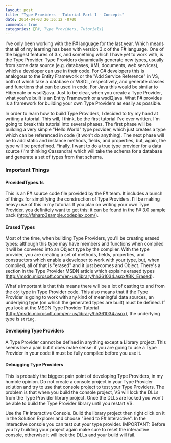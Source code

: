 ```yaml
---
layout: post
title: "Type Providers - Tutorial Part 1 - Concepts"
date: 2014-04-03 20:36:12 -0700
comments: true
categories: [F#, Type Providers, Tutorials]
---
```


I've only been working with the F# language for the last year.  Which means that all of my learning has been with version 3.x of the F# language.  One of the biggest features of 3.x, and something which I have yet to work with, is the Type Provider.  Type Providers dynamically generate new types, usually from some data source (e.g. databases, XML documents, web services), which a developer can use in their code.  For C# developers this is analogous to the Entity Framework or the "Add Service Reference" in VS, both of which take a database or WSDL, respectively, and generate classes and functions that can be used in code.  For Java this would be similar to Hibernate or wsdl2java.  Just to be clear, when you create a Type Provider, what you've built is an Entity Framework or a wsdl2java.  What F# provides is a framework for building your own Type Providers as easily as possible.
<!-- more -->
In order to learn how to build Type Providers, I decided to try my hand at writing a tutorial.  This will, I think, be the first tutorial I've ever written.  I'm going to break this tutorial into several phases.  The first phase will be building a very simple "Hello World" type provider, which just creates a type which can be referenced in code (it won't do anything).  The next phase will be to add static and instance methods, fields, and properties, but, again, the type will be predefined.  Finally, I want to do a true type provider for a data source (I'm thinking Cassandra) which will take the schema for a database and generate a set of types from that schema.

### Important Things

#### ProvidedTypes.fs
This is an F# source code file provided by the F# team.  It includes a bunch of things for simplifying the construction of Type Providers.  I'll be making heavy use of this in my tutorial.  If you plan on writing your own Type Provider, you definitely want to get this:  it can be found in the F# 3.0 sample pack (http://fsharp3sample.codeplex.com/).

#### Erased Types
Most of the time, when building Type Providers, you'll be creating erased types:  although this type may have members and functions when compiled it will be convered into an Object type by the compiler.  With the type provider, you are creating a set of methods, fields, properties, and constructors which enable a developer to work with your type, but, when compiled, all of that is "erased" and it just becomes and Object.  There's a section in the Type Provider MSDN article which explains erased types (http://msdn.microsoft.com/en-us/library/hh361034.aspx#BK_Erased).

What's important is that this means there will be a lot of casting to and from the `obj` type in Type Provider code.  This also means that if the Type Provider is going to work with any kind of meaningful data sources, an underlying type (on which the generated types are built) must be defined.  If you look at the MSDN Type Provider Tutorial (http://msdn.microsoft.com/en-us/library/hh361034.aspx), the underlying type is `string`.

#### Developing Type Providers
A Type Provider cannot be defined in anything except a Library project.  This seems like a pain but it does make sense:  if you are going to use a Type Provider in your code it must be fully compiled before you use it.

#### Debugging Type Providers
This is probably the biggest pain point of developing Type Providers, in my humble opinion.  Do not create a console project in your Type Provider solution and try to use that console project to test your Type Providers.  The problem is that when you build the console project, VS will lock the DLLs from the Type Provider library project.  Once the DLLs are locked you won't be able to build the Type Provider library until you restart VS.

Use the F# Interactive Console.  Build the library project then right click on it in the Solution Explorer and choose "Send to F# Interactive".  In the interactive console you can test out your type provider.  IMPORTANT:  Before you try building your project again make sure to reset the interactive console, otherwise it will lock the DLLs and your build will fail.